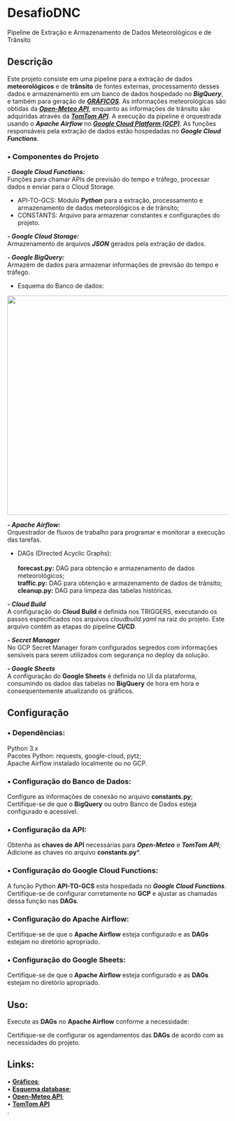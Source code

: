 # DesafioDNC

Pipeline de Extração e Armazenamento de Dados Meteorológicos e de Trânsito

## Descrição
Este projeto consiste em uma pipeline para a extração de dados **meteorológicos** e de **trânsito** de fontes externas, processamento desses dados e armazenamento em um banco de dados hospedado no ***BigQuery***, e também para geração de [***GRÁFICOS***](https://docs.google.com/spreadsheets/d/1Usr2-kDk-96gmttQ7C3WRi62HZ4V9thorYlSZstdIZ0/edit?usp=sharing). As informações meteorológicas são obtidas da [***Open-Meteo API***](https://open-meteo.com/en/docs), enquanto as informações de trânsito são adquiridas através da [***TomTom API***](https://developer.tomtom.com/routing-api/documentation/routing/routing-service). A execução da pipeline é orquestrada usando o ***Apache Airflow*** no [***Google Cloud Platform (GCP)***](https://cloud.google.com/?hl=pt_br). As funções responsáveis pela extração de dados estão hospedadas no ***Google Cloud Functions***.

### • Componentes do Projeto

***- Google Cloud Functions:***<br>
Funções para chamar APIs de previsão do tempo e tráfego, processar dados e enviar para o Cloud Storage.
- API-TO-GCS: Módulo ***Python*** para a extração, processamento e armazenamento de dados meteorológicos e de trânsito;<br>
- CONSTANTS: Arquivo para armazenar constantes e configurações do projeto.<br>

***- Google Cloud Storage:***<br>
Armazenamento de arquivos ***JSON*** gerados pela extração de dados.

***- Google BigQuery:***<br>
Armazém de dados para armazenar informações de previsão do tempo e tráfego.<br>
 - Esquema do Banco de dados:
  <img src="https://github.com/joa0-saldanha/DesafioDNC/assets/80000631/e83f74c3-6f58-40d0-aa09-aa11f3a4e6a8"  width="700" height="500">



***- Apache Airflow:***<br>
Orquestrador de fluxos de trabalho para programar e monitorar a execução das tarefas.

- DAGs (Directed Acyclic Graphs):<br><br>
**forecast.py:** DAG para obtenção e armazenamento de dados meteorológicos;<br>
**traffic.py:** DAG para obtenção e armazenamento de dados de trânsito;<br>
**cleanup.py:** DAG para limpeza das tabelas históricas.

***- Cloud Build***<br>
A configuração do **Cloud Build** é definida nos TRIGGERS, executando os passos especificados nos arquivos *cloudbuild.yaml* na raiz do projeto. Este arquivo contém as etapas do pipeline **CI/CD**.

***- Secret Manager***<br>
No GCP Secret Manager foram configurados segredos com informações sensíveis para serem utilizados com segurança no deploy da solução.

***- Google Sheets***<br>
A configuração do **Google Sheets** é definida no UI da plataforma, consumindo os dados das tabelas no **BigQuery** de hora em hora e consequentemente atualizando os gráficos.

## Configuração

### • Dependências:

Python 3.x<br>
Pacotes Python: requests, google-cloud, pytz;<br>
Apache Airflow instalado localmente ou no GCP.

### • Configuração do Banco de Dados:

Configure as informações de conexão no arquivo **constants.py**;<br>
Certifique-se de que o **BigQuery** ou outro Banco de Dados esteja configurado e acessível.<br>

### • Configuração da API:

Obtenha as **chaves de API** necessárias para ***Open-Meteo*** e ***TomTom API***;<br>
Adicione as chaves no arquivo **constants.py***.

### • Configuração do Google Cloud Functions:

A função Python **API-TO-GCS** esta hospedada no ***Google Cloud Functions***. Certifique-se de configurar corretamente no **GCP** e ajustar as chamadas dessa função nas **DAGs**.

### • Configuração do Apache Airflow:

Certifique-se de que o **Apache Airflow** esteja configurado e as **DAGs** estejam no diretório apropriado.<br>

### • Configuração do Google Sheets:

Certifique-se de que o **Apache Airflow** esteja configurado e as **DAGs** estejam no diretório apropriado.<br>


## Uso: ##

Execute as **DAGs** no **Apache Airflow** conforme a necessidade:

Certifique-se de configurar os agendamentos das **DAGs** de acordo com as necessidades do projeto.

## Links: ##

• [**Gráficos**](https://docs.google.com/spreadsheets/d/1Usr2-kDk-96gmttQ7C3WRi62HZ4V9thorYlSZstdIZ0/edit?usp=sharing);<br>
• [**Esquema database**](https://drawsql.app/teams/myself-207/diagrams/dncchallenge);<br>
• [**Open-Meteo API**](https://open-meteo.com/en/docs);<br>
• [**TomTom API**](https://developer.tomtom.com/routing-api/documentation/routing/routing-service)<br>.
